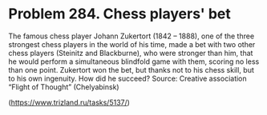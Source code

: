 # Problem 284. Chess players' bet 

The famous chess player Johann Zukertort (1842 – 1888), one of the three strongest chess players in the world of his time, made a bet with two other chess players (Steinitz and Blackburne), who were stronger than him, that he would perform a simultaneous blindfold game with them, scoring no less than one point. Zukertort won the bet, but thanks not to his chess skill, but to his own ingenuity. How did he succeed? Source: Creative association “Flight of Thought” (Chelyabinsk)

(https://www.trizland.ru/tasks/5137/)